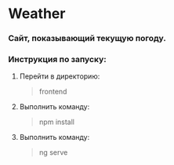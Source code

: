 # Weather #

### Сайт, показывающий текущую погоду. ###


### Инструкция по запуску: ###

1. Перейти в директорию: 

    >frontend

2. Выполнить команду:

    >npm install

3. Выполнить команду: 

    >ng serve
